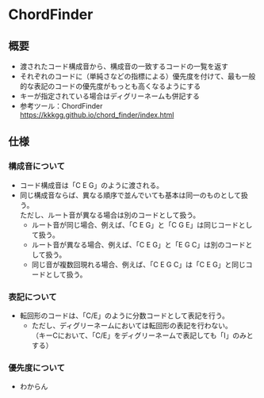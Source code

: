 # ChordFinder

## 概要

- 渡されたコード構成音から、構成音の一致するコードの一覧を返す
- それぞれのコードに（単純さなどの指標による）優先度を付けて、最も一般的な表記のコードの優先度がもっとも高くなるようにする
- キーが指定されている場合はディグリーネームも併記する
- 参考ツール：ChordFinder
<https://kkkgg.github.io/chord_finder/index.html>

## 仕様

### 構成音について

- コード構成音は「C E G」のように渡される。
- 同じ構成音ならば、異なる順序で並んでいても基本は同一のものとして扱う。  
ただし、ルート音が異なる場合は別のコードとして扱う。
  - ルート音が同じ場合、例えば、「C E G」と「C G E」は同じコードとして扱う。
  - ルート音が異なる場合、例えば、「C E G」と「E G C」は別のコードとして扱う。
  - 同じ音が複数回現れる場合、例えば、「C E G C」は「C E G」と同じコードとして扱う。

### 表記について

- 転回形のコードは、「C/E」のように分数コードとして表記を行う。
  - ただし、ディグリーネームにおいては転回形の表記を行わない。  
  （キーCにおいて、「C/E」をディグリーネームで表記しても「Ⅰ」のみとする）

### 優先度について

- わからん
